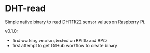 # DHT-read

Simple native binary to read DHT11/22 sensor values on Raspberry Pi.

v0.1.0:
- first working version, tested on RPi4b and RPi5
- first attempt to get GitHub workflow to create binary
